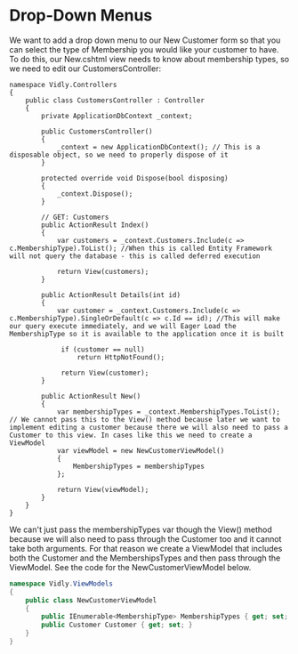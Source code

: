 # Drop-Down Menus

We want to add a drop down menu to our New Customer form so that you can select the type of Membership you would like your customer to have. To do this, our New.cshtml view needs to know about membership types, so we need to edit our CustomersController:

```cshtml
namespace Vidly.Controllers
{
    public class CustomersController : Controller
    {
        private ApplicationDbContext _context;

        public CustomersController()
        {
            _context = new ApplicationDbContext(); // This is a disposable object, so we need to properly dispose of it
        }

        protected override void Dispose(bool disposing)
        {
            _context.Dispose();
        }

        // GET: Customers
        public ActionResult Index()
        {
            var customers = _context.Customers.Include(c => c.MembershipType).ToList(); //When this is called Entity Framework will not query the database - this is called deferred execution

            return View(customers);
        }

        public ActionResult Details(int id)
        {
            var customer = _context.Customers.Include(c => c.MembershipType).SingleOrDefault(c => c.Id == id); //This will make our query execute immediately, and we will Eager Load the MembershipType so it is available to the application once it is built
 
             if (customer == null)
                 return HttpNotFound();
 
             return View(customer);
        }

        public ActionResult New()
        {
            var membershipTypes = _context.MembershipTypes.ToList(); // We cannot pass this to the View() method because later we want to implement editing a customer because there we will also need to pass a Customer to this view. In cases like this we need to create a ViewModel
            var viewModel = new NewCustomerViewModel()
            {
                MembershipTypes = membershipTypes
            };

            return View(viewModel);
        }
    }
}
```

We can't just pass the membershipTypes var though the View() method because we will also need to pass through the Customer too and it cannot take both arguments. For that reason we create a ViewModel that includes both the Customer and the MembershipsTypes and then pass through the ViewModel. See the code for the NewCustomerViewModel below.

```cs
namespace Vidly.ViewModels
{
    public class NewCustomerViewModel
    {
        public IEnumerable<MembershipType> MembershipTypes { get; set; } // We use IEnumberable<> here instead of List<> because we will not need to use the addtional functionality a list provides since users will never be adding/removing/updating membership types
        public Customer Customer { get; set; }
    }
}
```
